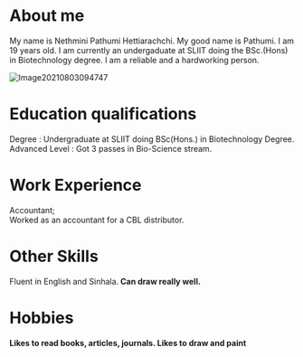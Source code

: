 # About me
My name is Nethmini Pathumi Hettiarachchi. My good name is Pathumi. I am 19 years old. I am currently an undergaduate at SLIIT doing the BSc.(Hons) in Biotechnology degree. I am a reliable and a hardworking person.

![Image20210803094747](https://user-images.githubusercontent.com/91866737/135903475-a13c1922-0159-4223-983b-5825ad2b4a63.jpg)
  
# Education qualifications
 <p>Degree : Undergraduate at SLIIT doing BSc(Hons.) in Biotechnology Degree.<br>
  Advanced Level : Got 3 passes in Bio-Science stream.</p>
  
# Work Experience
<p>Accountant;<br>
  Worked as an accountant for a CBL distributor.</p>
  
# Other Skills
 <p>Fluent in English and Sinhala.<b>
  Can draw really well.</p>
 
# Hobbies
<p>Likes to read books, articles, journals.<b>
  Likes to draw and paint</p>
  

